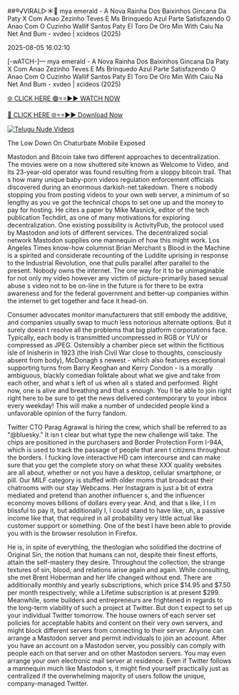 ##®️√VIRAL▷☀️👄    mya emerald - A Nova Rainha Dos Baixinhos Gincana Da Paty X Com Anao Zezinho Teves E Ms Brinquedo Azul Parte Satisfazendo O Anao Com O Cuzinho Wallif Santos Paty El Toro De Oro Min With Caiu Na Net And Bum - xvdeo &#124; xcideos (2025)

2025-08-05 16:02:10



[-wATCH-]—    mya emerald - A Nova Rainha Dos Baixinhos Gincana Da Paty X Com Anao Zezinho Teves E Ms Brinquedo Azul Parte Satisfazendo O Anao Com O Cuzinho Wallif Santos Paty El Toro De Oro Min With Caiu Na Net And Bum - xvdeo &#124; xcideos (2025)

[🌐 CLICK HERE 🟢==►► WATCH NOW](https://www.youtucams.com/tracking/githubcom)

[🔴 CLICK HERE 🌐==►► Download Now](https://www.youtucams.com/tracking/githubcom)

[![Telugu Nude Videos](https://i.imgur.com/dJHk4Zq.gif)](https://www.youtucams.com/tracking/githubcom)



The Low Down On Chaturbate Mobile Exposed

Mastodon and Bitcoin take two different approaches to decentralization. The movies were on a now shuttered site known as Welcome to Video, and its 23-year-old operator was found resulting from a sloppy bitcoin trail. That s how many unique baby-porn videos regulation enforcement officials discovered during an enormous darkish-net takedown. There s nobody stopping you from posting videos to your own web server, a minimum of so lengthy as you ve got the technical chops to set one up and the money to pay for hosting. He cites a paper by Mike Masnick, editor of the tech publication Techdirt, as one of many motivations for exploring decentralization. One existing possibility is ActivityPub, the protocol used by Mastodon and lots of different services. The decentralized social network Mastodon supplies one mannequin of how this might work. Los Angeles Times know-how columnist Brian Merchant s Blood in the Machine is a spirited and considerate recounting of the Luddite uprising in response to the Industrial Revolution, one that pulls parallel after parallel to the present. Nobody owns the internet. The one way for it to be unimaginable for not only my video however any victim of picture-primarily based sexual abuse s video not to be on-line in the future is for there to be extra awareness and for the federal government and better-up companies within the internet to get together and face it head-on.

Consumer advocates monitor manufacturers that still embody the additive, and companies usually swap to much less notorious alternate options. But it surely doesn t resolve all the problems that big platform corporations face. Typically, each body is transmitted uncompressed in RGB or YUV or compressed as JPEG. Ostensibly a chamber piece set within the fictitious isle of Inisherin in 1923 (the Irish Civil War close to thoughts, consciously absent from body), McDonagh s newest - which also features exceptional supporting turns from Barry Keoghan and Kerry Condon - is a morally ambiguous, blackly comedian folktale about what we give and take from each other, and what s left of us when all s stated and performed. Right now, one is alive and breathing and that s enough. You ll be able to join right right here to be sure to get the news delivered contemporary to your inbox every weekday! This will make a number of undecided people kind a unfavorable opinion of the furry fandom.

Twitter CTO Parag Agrawal is hiring the crew, which shall be referred to as "@bluesky." It isn t clear but what type the new challenge will take. The chips are positioned in the purchasers and Border Protection Form I-94A, which is used to track the passage of people that aren t citizens throughout the borders. I fucking love interactive HD cam intercourse and can make sure that you get the complete story on what these XXX quality websites are all about, whether or not you have a desktop, cellular smartphone, or pill. Our MILF category is stuffed with older moms that broadcast their chatrooms with our stay Webcams. Her Instagram is just a bit of extra mediated and pretend than another influencer s, and the influencer economy moves billions of dollars every year. And, and that s like, I I m blissful to pay it, but additionally I, I could stand to have like, uh, a passive income like that, that required in all probability very little actual like customer support or something. One of the best I have been able to provide you with is the browser resolution in Firefox.

He is, in spite of everything, the theologian who solidified the doctrine of Original Sin, the notion that humans can not, despite their finest efforts, attain the self-mastery they desire. Throughout the collection, the strange textures of sin, blood, and relations arise again and again. While consulting, she met Brent Hoberman and her life changed without end. There are additionally monthly and yearly subscriptions, which price $14.95 and $7.50 per month respectively; while a Lifetime subscription is at present $299. Meanwhile, some builders and entrepreneurs are frightened in regards to the long-term viability of such a project at Twitter. But don t expect to set up your individual Twitter tomorrow. The house owners of each server set policies for acceptable habits and content on their very own servers, and might block different servers from connecting to their server. Anyone can arrange a Mastodon server and permit individuals to join an account. After you have an account on a Mastodon server, you possibly can comply with people each on that server and on other Mastodon servers. You may even arrange your own electronic mail server at residence. Even if Twitter follows a mannequin much like Mastodon s, it might find yourself practically just as centralized if the overwhelming majority of users follow the unique, company-managed Twitter.